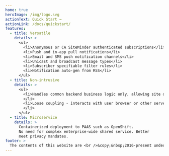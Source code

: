 ```yaml
---
home: true
heroImage: /img/logo.svg
actionText: Quick Start →
actionLink: /docs/quickstart/
features:
  - title: Versatile
    details: >
      <ul>
        <li>Anonymous or CA SiteMinder authenticated subscriptions</li>
        <li>Push and in-app pull notifications</li>
        <li>Email and SMS push notification channels</li>
        <li>Unicast and broadcast message types</li>
        <li>Subscriber specifiable filter rules</li>
        <li>Notification auto-gen from RSS</li>
      </ul>
  - title: Non-intrusive
    details: >
      <ul>
        <li>Handles common backend business logic only, allowing site developer implement frontend UI using widgets native to the site.
        </li>
        <li>Loose coupling - interacts with user browser or other server components through RESTful API.
        </li>
      </ul>
  - title: Microservice
    details: >
      Containerized deployment to PAAS such as OpenShift.
      No need for complex enterprise-wide shared service. Better
      meet privacy mandates.
footer: >
  The contents of this website are <br />&copy;&nbsp;2016-present under the terms of the <a href="https://github.com/bcgov/NotifyBC/blob/master/LICENSE">Apache&nbsp;License, Version 2.0</a>.
---
```

